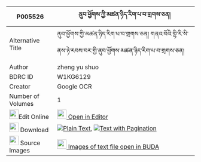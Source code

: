 |P005526|ནུབ་ཕྱོགས་ཀྱི་མཚན་ཉིད་རིག་པ་བ་གྲགས་ཅན། 
| --- | --- 
|Alternative Title |ནུབ་ཕྱོགས་ཀྱི་མཚན་ཉིད་རིག་པ་བ་གྲགས་ཅན། གནའ་བོའི་གྷི་རི་སི་ནས་ཉེ་རབས་བར་གྱི་ནུབ་ཕྱོགས་མཚན་ཉིད་རིག་པ་བ་གྲགས་ཅན།
|Author| zheng yu shuo
|BDRC ID | W1KG6129
|Creator | Google OCR
|Number of Volumes| 1
|<img width="25" src="https://img.icons8.com/color/25/000000/edit-property.png">Edit Online| [<img width="25" src="https://avatars.githubusercontent.com/u/45091458?s=200&v=4"> Open in Editor](http://editor.openpecha.org/P005526)
|<img width="25" src="https://img.icons8.com/fluent/48/000000/download-2.png"/>  Download | [![](https://img.icons8.com/color/20/000000/txt.png)Plain Text](https://github.com/Openpecha/P005526/releases/download/v1/nubchok_kyi_tsennyi_rigpaba_dr_plain_P005526.zip), [![](https://img.icons8.com/color/20/000000/txt.png)Text with Pagination](https://github.com/Openpecha/P005526/releases/download/v1/nubchok_kyi_tsennyi_rigpaba_dr_pages_P005526.zip)
|<img width="25" src="https://img.icons8.com/plasticine/100/000000/pictures-folder.png"/>  Source Images | [<img width="25" src="https://library.bdrc.io/icons/BUDA-small.svg"> Images of text file open in BUDA](https://library.bdrc.io/show/bdr:W1KG6129)